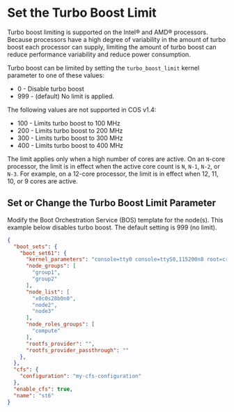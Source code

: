 # Set the Turbo Boost Limit

Turbo boost limiting is supported on the Intel® and AMD® processors. Because processors have a high degree of variability in the amount of turbo boost each processor can supply,
limiting the amount of turbo boost can reduce performance variability and reduce power consumption.

Turbo boost can be limited by setting the `turbo_boost_limit` kernel parameter to one of these values:

- 0 - Disable turbo boost
- 999 - \(default\) No limit is applied.

The following values are not supported in COS v1.4:

- 100 - Limits turbo boost to 100 MHz
- 200 - Limits turbo boost to 200 MHz
- 300 - Limits turbo boost to 300 MHz
- 400 - Limits turbo boost to 400 MHz

The limit applies only when a high number of cores are active. On an `N`-core processor, the limit is in effect when the active core count is `N`, `N-1`, `N-2`, or `N-3`.
For example, on a 12-core processor, the limit is in effect when 12, 11, 10, or 9 cores are active.

## Set or Change the Turbo Boost Limit Parameter

Modify the Boot Orchestration Service \(BOS\) template for the node\(s\). This example below disables turbo boost. The default setting is 999 \(no limit\).

```json
{
  "boot_sets": {
    "boot_set61": {
      "kernel_parameters": "console=tty0 console=ttyS0,115200n8 root=crayfs imagename=/SLES15 selinux=0 rd.shell rd.net.timeout.carrier=40 rd.retry=40 ip=dhcp rd.neednet=1 crashkernel=256M turbo_boost_limit=0",
      "node_groups": [
        "group1",
        "group2"
      ],
      "node_list": [
        "x0c0s28b0n0",
        "node2",
        "node3"
      ],
      "node_roles_groups": [
        "compute"
      ],
      "rootfs_provider": "",
      "rootfs_provider_passthrough": ""
    },
  },
  "cfs": {
    "configuration": "my-cfs-configuration"
  },
  "enable_cfs": true,
  "name": "st6"
}
```
